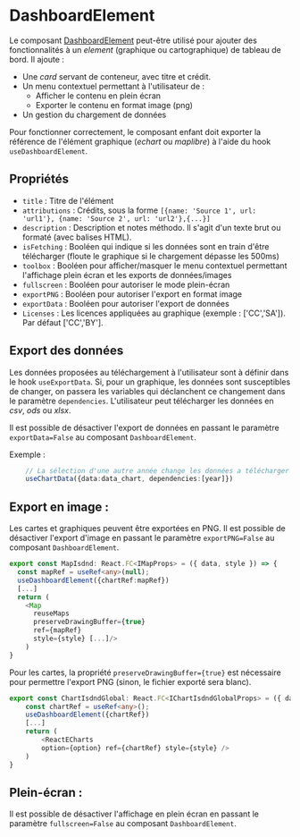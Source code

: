 # DashboardElement

Le composant [DashboardElement](src/components/dashboard_element/index.tsx) peut-être utilisé pour ajouter des fonctionnalités à un _element_ (graphique ou cartographique) de tableau de bord.
Il ajoute :
- Une _card_ servant de conteneur, avec titre et crédit.
- Un menu contextuel permettant à l'utilisateur de :
    - Afficher le contenu en plein écran
    - Exporter le contenu en format image (png)
- Un gestion du chargement de données

Pour fonctionner correctement, le composant enfant doit exporter la référence de l'élément graphique (_echart_ ou _maplibre_) à l'aide du hook `useDashboardElement`.

## Propriétés

- `title` : Titre de l'élément
- `attributions` : Crédits, sous la forme `[{name: 'Source 1', url: 'url1'}, {name: 'Source 2', url: 'url2'},{...}]`
- `description` : Description et notes méthodo. Il s'agit d'un texte brut ou formaté (avec balises HTML).
- `isFetching` : Booléen qui indique si les données sont en train d'être télécharger (floute le graphique si le chargement dépasse les 500ms)
- `toolbox` : Booléen pour afficher/masquer le menu contextuel permettant l'affichage plein écran et les exports de données/images
- `fullscreen` : Booléen pour autoriser le mode plein-écran
- `exportPNG` : Booléen pour autoriser l'export en format image
- `exportData` : Booléen pour autoriser l'export de données
- `Licenses` : Les licences appliquées au graphique (exemple : ['CC','SA']). Par défaut ['CC','BY'].



## Export des données

Les données proposées au téléchargement à l'utilisateur sont à définir dans le hook `useExportData`. Si, pour un graphique, les données sont susceptibles de changer, on passera les variables qui déclanchent ce changement dans le paramètre `dependencies`.
L'utilisateur peut télécharger les données en _csv_, _ods_ ou _xlsx_.

Il est possible de désactiver l'export de données en passant le paramètre `exportData=False` au composant `DashboardElement`.

Exemple :
```typescript
    // La sélection d'une autre année change les données a télécharger
    useChartData({data:data_chart, dependencies:[year]})
```


## Export en image :

Les cartes et graphiques peuvent être exportées en PNG.
Il est possible de désactiver l'export d'image en passant le paramètre `exportPNG=False` au composant `DashboardElement`.


```typescript
export const MapIsdnd: React.FC<IMapProps> = ({ data, style }) => {
  const mapRef = useRef<any>(null);
  useDashboardElement({chartRef:mapRef})
  [...]
  return (
    <Map
      reuseMaps
      preserveDrawingBuffer={true}
      ref={mapRef}
      style={style} [...]/>
    )
}
```
Pour les cartes, la propriété `preserveDrawingBuffer={true}` est nécessaire pour permettre l'export PNG (sinon, le fichier exporté sera blanc).

```typescript
export const ChartIsdndGlobal: React.FC<IChartIsdndGlobalProps> = ({ data, style}) => {
    const chartRef = useRef<any>();
    useDashboardElement({chartRef})
    [...]
    return (
        <ReactECharts
        option={option} ref={chartRef} style={style} />
    )
}
```

## Plein-écran :

Il est possible de désactiver l'affichage en plein écran en passant le paramètre `fullscreen=False` au composant `DashboardElement`.